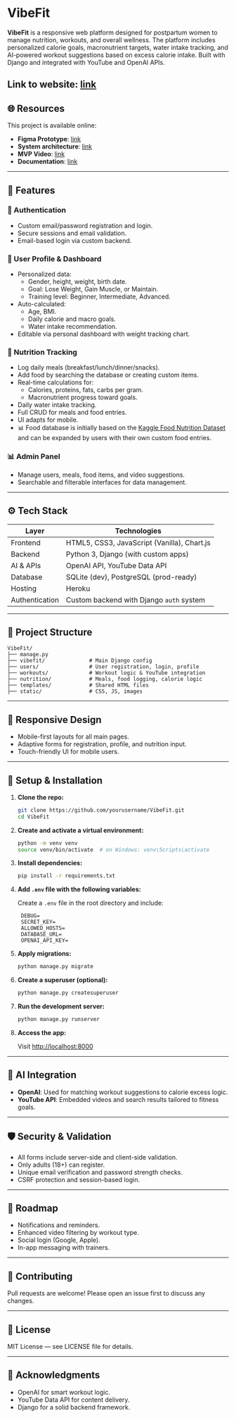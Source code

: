 # VibeFit

**VibeFit** is a responsive web platform designed for postpartum women to manage nutrition, workouts, and overall wellness. The platform includes personalized calorie goals, macronutrient targets, water intake tracking, and AI-powered workout suggestions based on excess calorie intake. Built with Django and integrated with YouTube and OpenAI APIs.

**Link to website**: [link](https://vibefit-152f5417d7b3.herokuapp.com)
---

## 🌐 Resources

This project is available online:

- **Figma Prototype**: [link](https://www.figma.com/design/HcaGu7Z2bWOqRukUIHFcTO/VibeFit?node-id=0-1&t=FU5f4YpJuDYi4Abh-1)
- **System architecture**: [link](https://www.figma.com/board/koB11vEsqUe1LFPwyEzmn1/System-design?node-id=0-1&t=47f1pT4MfVLP8iyZ-1)
- **MVP Video**: [link](https://drive.google.com/drive/folders/1zts_Z0-tMxpea7sWxN4hjpAJxJSgALjh?usp=sharing)
- **Documentation**: [link](https://drive.google.com/drive/folders/1r23W_tBiWHni_496djJ9--NrP2fVZI2n?usp=sharing)


---

## 🚀 Features

### 🔐 Authentication
- Custom email/password registration and login.
- Secure sessions and email validation.
- Email-based login via custom backend.

### 👤 User Profile & Dashboard
- Personalized data:
  - Gender, height, weight, birth date.
  - Goal: Lose Weight, Gain Muscle, or Maintain.
  - Training level: Beginner, Intermediate, Advanced.
- Auto-calculated:
  - Age, BMI.
  - Daily calorie and macro goals.
  - Water intake recommendation.
- Editable via personal dashboard with weight tracking chart.

### 🥗 Nutrition Tracking
- Log daily meals (breakfast/lunch/dinner/snacks).
- Add food by searching the database or creating custom items.
- Real-time calculations for:
  - Calories, proteins, fats, carbs per gram.
  - Macronutrient progress toward goals.
- Daily water intake tracking.
- Full CRUD for meals and food entries.
- UI adapts for mobile.
- 📊 Food database is initially based on the [Kaggle Food Nutrition Dataset](https://www.kaggle.com/datasets/utsavdey1410/food-nutrition-dataset/data) and can be expanded by users with their own custom food entries.

### 📊 Admin Panel
- Manage users, meals, food items, and video suggestions.
- Searchable and filterable interfaces for data management.

---

## ⚙️ Tech Stack

| Layer           | Technologies                                     |
|-----------------|--------------------------------------------------|
| Frontend        | HTML5, CSS3, JavaScript (Vanilla), Chart.js      |
| Backend         | Python 3, Django (with custom apps)              |
| AI & APIs       | OpenAI API, YouTube Data API                     |
| Database        | SQLite (dev), PostgreSQL (prod-ready)            |
| Hosting         | Heroku     |
| Authentication  | Custom backend with Django `auth` system         |

---

## 🧱 Project Structure

```
VibeFit/
├── manage.py
├── vibefit/              # Main Django config
├── users/                # User registration, login, profile
├── workouts/             # Workout logic & YouTube integration
├── nutrition/            # Meals, food logging, calorie logic
├── templates/            # Shared HTML files
├── static/               # CSS, JS, images
```

---

## 📱 Responsive Design

- Mobile-first layouts for all main pages.
- Adaptive forms for registration, profile, and nutrition input.
- Touch-friendly UI for mobile users.

---

## 🧪 Setup & Installation

1. **Clone the repo:**

   ```bash
   git clone https://github.com/yourusername/VibeFit.git
   cd VibeFit
   ```

2. **Create and activate a virtual environment:**

   ```bash
   python -m venv venv
   source venv/bin/activate  # on Windows: venv\Scripts\activate
   ```

3. **Install dependencies:**

   ```bash
   pip install -r requirements.txt
   ```

4. **Add `.env` file with the following variables:**

   Create a `.env` file in the root directory and include:

   ```env
    DEBUG=
    SECRET_KEY=
    ALLOWED_HOSTS=
    DATABASE_URL=
    OPENAI_API_KEY=
   ```

1. **Apply migrations:**

   ```bash
   python manage.py migrate
   ```

2. **Create a superuser (optional):**

   ```bash
   python manage.py createsuperuser
   ```

3. **Run the development server:**

   ```bash
   python manage.py runserver
   ```

4. **Access the app:**

   Visit [http://localhost:8000](http://localhost:8000)

---

## 🤖 AI Integration

- **OpenAI**: Used for matching workout suggestions to calorie excess logic.
- **YouTube API**: Embedded videos and search results tailored to fitness goals.

---

## 🛡 Security & Validation

- All forms include server-side and client-side validation.
- Only adults (18+) can register.
- Unique email verification and password strength checks.
- CSRF protection and session-based login.

---

## 📌 Roadmap

- Notifications and reminders.
- Enhanced video filtering by workout type.
- Social login (Google, Apple).
- In-app messaging with trainers.

---

## 🤝 Contributing

Pull requests are welcome! Please open an issue first to discuss any changes.

---

## 📄 License

MIT License — see LICENSE file for details.

---

## 🌟 Acknowledgments

- OpenAI for smart workout logic.
- YouTube Data API for content delivery.
- Django for a solid backend framework.
